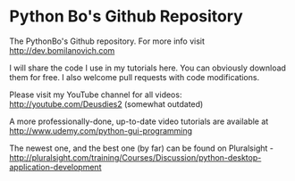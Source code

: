 Python Bo's Github Repository
========

The PythonBo's Github repository. For more info visit http://dev.bomilanovich.com

I will share the code I use in my tutorials here. You can obviously download them for free. I also welcome pull requests with code modifications.

Please visit my YouTube channel for all videos: http://youtube.com/Deusdies2 (somewhat outdated)

A more professionally-done, up-to-date video tutorials are available at http://www.udemy.com/python-gui-programming

The newest one, and the best one (by far) can be found on Pluralsight - http://pluralsight.com/training/Courses/Discussion/python-desktop-application-development
